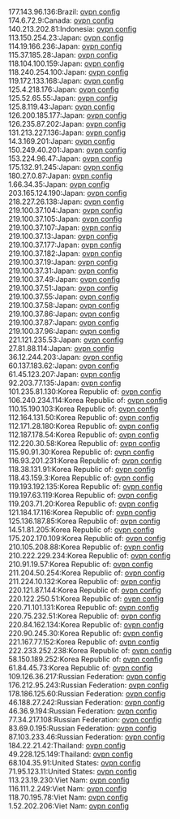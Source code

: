 177.143.96.136:Brazil: [ovpn config](vpn/177_143_96_136.ovpn)  
174.6.72.9:Canada: [ovpn config](vpn/174_6_72_9.ovpn)  
140.213.202.81:Indonesia: [ovpn config](vpn/140_213_202_81.ovpn)  
113.150.254.23:Japan: [ovpn config](vpn/113_150_254_23.ovpn)  
114.19.166.236:Japan: [ovpn config](vpn/114_19_166_236.ovpn)  
115.37.185.28:Japan: [ovpn config](vpn/115_37_185_28.ovpn)  
118.104.100.159:Japan: [ovpn config](vpn/118_104_100_159.ovpn)  
118.240.254.100:Japan: [ovpn config](vpn/118_240_254_100.ovpn)  
119.172.133.168:Japan: [ovpn config](vpn/119_172_133_168.ovpn)  
125.4.218.176:Japan: [ovpn config](vpn/125_4_218_176.ovpn)  
125.52.65.55:Japan: [ovpn config](vpn/125_52_65_55.ovpn)  
125.8.119.43:Japan: [ovpn config](vpn/125_8_119_43.ovpn)  
126.200.185.177:Japan: [ovpn config](vpn/126_200_185_177.ovpn)  
126.235.87.202:Japan: [ovpn config](vpn/126_235_87_202.ovpn)  
131.213.227.136:Japan: [ovpn config](vpn/131_213_227_136.ovpn)  
14.3.169.201:Japan: [ovpn config](vpn/14_3_169_201.ovpn)  
150.249.40.201:Japan: [ovpn config](vpn/150_249_40_201.ovpn)  
153.224.96.47:Japan: [ovpn config](vpn/153_224_96_47.ovpn)  
175.132.91.245:Japan: [ovpn config](vpn/175_132_91_245.ovpn)  
180.27.0.87:Japan: [ovpn config](vpn/180_27_0_87.ovpn)  
1.66.34.35:Japan: [ovpn config](vpn/1_66_34_35.ovpn)  
203.165.124.190:Japan: [ovpn config](vpn/203_165_124_190.ovpn)  
218.227.26.138:Japan: [ovpn config](vpn/218_227_26_138.ovpn)  
219.100.37.104:Japan: [ovpn config](vpn/219_100_37_104.ovpn)  
219.100.37.105:Japan: [ovpn config](vpn/219_100_37_105.ovpn)  
219.100.37.107:Japan: [ovpn config](vpn/219_100_37_107.ovpn)  
219.100.37.13:Japan: [ovpn config](vpn/219_100_37_13.ovpn)  
219.100.37.177:Japan: [ovpn config](vpn/219_100_37_177.ovpn)  
219.100.37.182:Japan: [ovpn config](vpn/219_100_37_182.ovpn)  
219.100.37.19:Japan: [ovpn config](vpn/219_100_37_19.ovpn)  
219.100.37.31:Japan: [ovpn config](vpn/219_100_37_31.ovpn)  
219.100.37.49:Japan: [ovpn config](vpn/219_100_37_49.ovpn)  
219.100.37.51:Japan: [ovpn config](vpn/219_100_37_51.ovpn)  
219.100.37.55:Japan: [ovpn config](vpn/219_100_37_55.ovpn)  
219.100.37.58:Japan: [ovpn config](vpn/219_100_37_58.ovpn)  
219.100.37.86:Japan: [ovpn config](vpn/219_100_37_86.ovpn)  
219.100.37.87:Japan: [ovpn config](vpn/219_100_37_87.ovpn)  
219.100.37.96:Japan: [ovpn config](vpn/219_100_37_96.ovpn)  
221.121.235.53:Japan: [ovpn config](vpn/221_121_235_53.ovpn)  
27.81.88.114:Japan: [ovpn config](vpn/27_81_88_114.ovpn)  
36.12.244.203:Japan: [ovpn config](vpn/36_12_244_203.ovpn)  
60.137.183.62:Japan: [ovpn config](vpn/60_137_183_62.ovpn)  
61.45.123.207:Japan: [ovpn config](vpn/61_45_123_207.ovpn)  
92.203.77.135:Japan: [ovpn config](vpn/92_203_77_135.ovpn)  
101.235.81.130:Korea Republic of: [ovpn config](vpn/101_235_81_130.ovpn)  
106.240.234.114:Korea Republic of: [ovpn config](vpn/106_240_234_114.ovpn)  
110.15.190.103:Korea Republic of: [ovpn config](vpn/110_15_190_103.ovpn)  
112.164.131.50:Korea Republic of: [ovpn config](vpn/112_164_131_50.ovpn)  
112.171.28.180:Korea Republic of: [ovpn config](vpn/112_171_28_180.ovpn)  
112.187.178.54:Korea Republic of: [ovpn config](vpn/112_187_178_54.ovpn)  
112.220.30.58:Korea Republic of: [ovpn config](vpn/112_220_30_58.ovpn)  
115.90.91.30:Korea Republic of: [ovpn config](vpn/115_90_91_30.ovpn)  
116.93.201.231:Korea Republic of: [ovpn config](vpn/116_93_201_231.ovpn)  
118.38.131.91:Korea Republic of: [ovpn config](vpn/118_38_131_91.ovpn)  
118.43.159.3:Korea Republic of: [ovpn config](vpn/118_43_159_3.ovpn)  
119.193.192.135:Korea Republic of: [ovpn config](vpn/119_193_192_135.ovpn)  
119.197.63.119:Korea Republic of: [ovpn config](vpn/119_197_63_119.ovpn)  
119.203.71.20:Korea Republic of: [ovpn config](vpn/119_203_71_20.ovpn)  
121.184.17.116:Korea Republic of: [ovpn config](vpn/121_184_17_116.ovpn)  
125.136.187.85:Korea Republic of: [ovpn config](vpn/125_136_187_85.ovpn)  
14.51.81.205:Korea Republic of: [ovpn config](vpn/14_51_81_205.ovpn)  
175.202.170.109:Korea Republic of: [ovpn config](vpn/175_202_170_109.ovpn)  
210.105.208.88:Korea Republic of: [ovpn config](vpn/210_105_208_88.ovpn)  
210.222.229.234:Korea Republic of: [ovpn config](vpn/210_222_229_234.ovpn)  
210.91.19.57:Korea Republic of: [ovpn config](vpn/210_91_19_57.ovpn)  
211.204.50.254:Korea Republic of: [ovpn config](vpn/211_204_50_254.ovpn)  
211.224.10.132:Korea Republic of: [ovpn config](vpn/211_224_10_132.ovpn)  
220.121.87.144:Korea Republic of: [ovpn config](vpn/220_121_87_144.ovpn)  
220.122.250.51:Korea Republic of: [ovpn config](vpn/220_122_250_51.ovpn)  
220.71.101.131:Korea Republic of: [ovpn config](vpn/220_71_101_131.ovpn)  
220.75.232.51:Korea Republic of: [ovpn config](vpn/220_75_232_51.ovpn)  
220.84.162.134:Korea Republic of: [ovpn config](vpn/220_84_162_134.ovpn)  
220.90.245.30:Korea Republic of: [ovpn config](vpn/220_90_245_30.ovpn)  
221.167.77.152:Korea Republic of: [ovpn config](vpn/221_167_77_152.ovpn)  
222.233.252.238:Korea Republic of: [ovpn config](vpn/222_233_252_238.ovpn)  
58.150.189.252:Korea Republic of: [ovpn config](vpn/58_150_189_252.ovpn)  
61.84.45.73:Korea Republic of: [ovpn config](vpn/61_84_45_73.ovpn)  
109.126.36.217:Russian Federation: [ovpn config](vpn/109_126_36_217.ovpn)  
176.212.95.243:Russian Federation: [ovpn config](vpn/176_212_95_243.ovpn)  
178.186.125.60:Russian Federation: [ovpn config](vpn/178_186_125_60.ovpn)  
46.188.27.242:Russian Federation: [ovpn config](vpn/46_188_27_242.ovpn)  
46.36.9.194:Russian Federation: [ovpn config](vpn/46_36_9_194.ovpn)  
77.34.217.108:Russian Federation: [ovpn config](vpn/77_34_217_108.ovpn)  
83.69.0.195:Russian Federation: [ovpn config](vpn/83_69_0_195.ovpn)  
87.103.233.46:Russian Federation: [ovpn config](vpn/87_103_233_46.ovpn)  
184.22.21.42:Thailand: [ovpn config](vpn/184_22_21_42.ovpn)  
49.228.125.149:Thailand: [ovpn config](vpn/49_228_125_149.ovpn)  
68.104.35.91:United States: [ovpn config](vpn/68_104_35_91.ovpn)  
71.95.123.11:United States: [ovpn config](vpn/71_95_123_11.ovpn)  
113.23.19.230:Viet Nam: [ovpn config](vpn/113_23_19_230.ovpn)  
116.111.2.249:Viet Nam: [ovpn config](vpn/116_111_2_249.ovpn)  
118.70.195.78:Viet Nam: [ovpn config](vpn/118_70_195_78.ovpn)  
1.52.202.206:Viet Nam: [ovpn config](vpn/1_52_202_206.ovpn)  

